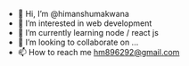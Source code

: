 - 👋 Hi, I’m @himanshumakwana
- 👀 I’m interested in web development
- 🌱 I’m currently learning node / react js
- 💞️ I’m looking to collaborate on ...
- 📫 How to reach me hm896292@gmail.com


<!---
himanshumakwana/himanshumakwana is a ✨ special ✨ repository because its `README.md` (this file) appears on your GitHub profile.
You can click the Preview link to take a look at your changes.
--->
